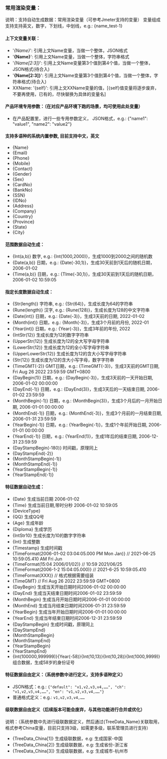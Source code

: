 ### 常用渲染变量：
说明：支持自动生成数据：常用渲染变量（可参考Jmeter支持的变量）
     变量组成支持支持英文，数字，下划线，中划线，e.g.: {name_test-1}

#### 上下文变量关联：
- '*{Name}*': 引用上文Name变量，当做一个整体，JSON格式
- '**{Name}**': 引用上文Name变量，当做一个整体，字符串格式
- '*{Name[2:3]}*': 引用上文Name变量第3个值到第4个值，当做一个整体，JSON格式(待合入)
- '**{Name[2:3]}**': 引用上文Name变量第3个值到第4个值，当做一个整体，字符串格式(待合入)
- XXName: '{self}': 引用上文XXName变量的值，[{self}值变量将逐步废弃，不要再使用，已有的，尽快替换为具体的变量名]

#### 产品环境专用参数：（在对应产品环境下跑的场景，均可使用此处变量）
- 在产品配置里，进行一些专用参数定义， JSON格式，e.g.: {"name1": "value1", "name2": "value2"}

#### 支持多语种的系统内置参数, 目前支持中文，英文
- {Name}
- {Email}
- {Phone}
- {Mobile}
- {Contact}
- {Gender}
- {Sex}
- {CardNo}
- {BankNo}
- {SSN}
- {IDNo}
- {Address}
- {Company}
- {Country}
- {Province}
- {State}
- {City}

#### 范围数据自动生成：
- {Int(a,b)} 数字, e.g.: {Int(1000,2000)}，生成1000到2000之间的随机数
- {Date(a,b)} 日期，e.g.: {Date(-30,1)}，生成30天前到1天后的随机日期，2006-01-02
- {Time(a,b)} 日期，e.g.: {TIme(-30,1)}，生成30天前到1天后的随机日期，2006-01-02 10:59:05

#### 指定长度数据自动生成：
- {Str(length)} 字符串, e.g.: {Str(64)}，生成长度为64的字符串
- {Rune(length)} 汉字, e.g.: {Rune(128)}，生成长度为128的中文字符串
- {Date(int)}    日期，e.g.: {Date(-3)}，生成3天前的日期, 2022-01-02
- {Month(int)}    日期，e.g.: {Month(-3)}，生成3个月前的月份, 2022-01
- {Year(int)}    日期，e.g.: {Year(-3)}，生成3年前的年份, 2022
- {IntStr(12)}  生成长度为12的数字字符串
- {UpperStr(12)}  生成长度为12的全大写字母字符串
- {LowerStr(12)}  生成长度为12的全小写字母字符串
- {UpperLowerStr(12)}  生成长度为12的含大小写字母字符串
- {Str(12)}  生成长度为12的含大小写字母，数字字符串
- {TimeGMT(-2)}  GMT日期，e.g.: {TimeGMT(-3)}，生成3天前的GMT日期, Fri Aug 26 2022 23:59:59 GMT+0800
- {DayBegin(1)} 日期，e.g.: {DayBegin(-3)}，生成3天前的一天开始日期, 2006-01-02 00:00:00
- {DayEnd(-1)} 日期，e.g.: {DayEnd(3)}，生成3天后的一天结束日期, 2006-01-02 23:59:59
- {MonthBegin(-1)} 日期，e.g.: {MonthBegin(3)}，生成3个月后的一月开始日期, 2006-01-01 00:00:00
- {MonthEnd(-1)}   日期，e.g.: {MonthEnd(-3)}，生成3个月前的一月结束日期, 2006-01-31 23:59:59
- {YearBegin(-1)}  日期，e.g.: {YearBegin(-1)}，生成1个年前开始日期, 2006-01-01 00:00:00
- {YearEnd(-1)}    日期，e.g.: {YearEnd(1)}，生成1年后的结束日期, 2006-12-31 23:59:59
- {DayStampBegin(-180)}  时间戳，原理同上
- {DayStampEnd(-2)}
- {MonthStampBegin(-1)}
- {MonthStampEnd(-1)}
- {YearStampBegin(-1)}
- {YearStampEnd(-1)}


#### 特征数据自动生成：
- {Date}   生成当前日期  2006-01-02
- {Time}   生成当前日期,带时分秒 2006-01-02 10:59:05
- {DeviceType}
- {QQ}       生成QQ号
- {Age}      生成年龄
- {Diploma}   生成学历
- {IntStr10}  生成长度为10的数字字符串
- {Int}     生成整数
- {Timestamp}   生成时间戳
- {TimeFormat(2006-01-02 03:04:05.000 PM Mon Jan)}  // 2021-06-25 10:59:05.410 AM Fri Jun
- {TimeFormat(15:04 2006/01/02)}  // 10:59 2021/06/25
- {TimeFormat(2006-1-2 15:04:05.000)}  // 2021-6-25 10:59:05.410
- {TimeFormat(XXX)} // 格式根据需要组装
- {TimeGMT} // Fri Aug 26 2022 23:59:59 GMT+0800
- {DayBegin}   生成当天开始日期时间2006-01-02 00:00:00
- {DayEnd}     生成当天结束日期时间2006-01-02 23:59:59
- {MonthBegin}  生成当月开始日期时间2006-01-01 00:00:00
- {MonthEnd}    生成当月结束日期时间2006-01-31 23:59:59
- {YearBegin}    生成当年开始日期时间2006-01-01 00:00:00
- {YearEnd}      生成当年结束日期时间2006-12-31 23:59:59
- {DayStampBegin} 生成时间戳，原理同上
- {DayStampEnd}
- {MonthStampBegin}
- {MonthStampEnd}
- {YearStampBegin}
- {YearStampEnd}
- {Int(100000,999999)}{Year(-58)}{Int(10,13)}{Int(10,28)}{Int(1000,9999)}  组合数据，生成58岁的身份证号

#### 特征数据自由定义：（系统参数中进行定义，支持多语种定义）
- JSON格式：e.g.: ```{"default": "v1,v2,v3,v4,……", "ch": "v1,v2,v3,v4,……", "en": "v1,v2,v3,v4,……"}```
- 普通格式定义：e.g.: ```v1,v2,v3,v4,……```

#### 级联数据自由定义（后续版本可能会废弃，与其他功能进行合并或优化）
说明：（系统参数中先进行级联数据定义，然后通过{TreeData_Name}关联取用，格式参考China变量，目前只支持3级，如需更多级，联系管理员进行支持）  
- {TreeData_China[1]}      生成级联数据，e.g: 生成国家-中国  
- {TreeData_China[2]}      生成级联数据，e.g: 生成省份-浙江省  
- {TreeData_China[3]}      生成级联数据，e.g: 生成城市-杭州市